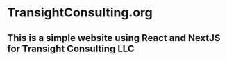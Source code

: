 # TransightConsulting.org
## This is a simple website using React and NextJS for Transight Consulting LLC
